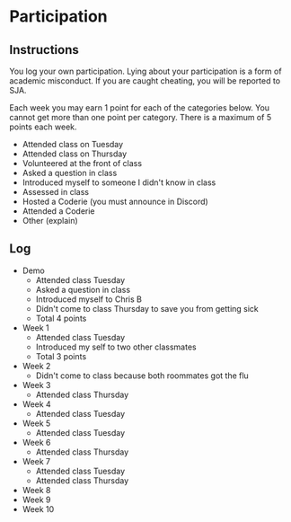 Participation
=============

## Instructions ##

You log your own participation. Lying about your participation is a form of
academic misconduct. If you are caught cheating, you will be reported to SJA.

Each week you may earn 1 point for each of the categories below. You cannot get
more than one point per category. There is a maximum of 5 points each week.

+ Attended class on Tuesday
+ Attended class on Thursday
+ Volunteered at the front of class
+ Asked a question in class
+ Introduced myself to someone I didn't know in class
+ Assessed in class
+ Hosted a Coderie (you must announce in Discord)
+ Attended a Coderie
+ Other (explain)

## Log ##

- Demo
	+ Attended class Tuesday
	+ Asked a question in class
	+ Introduced myself to Chris B
	+ Didn't come to class Thursday to save you from getting sick
	+ Total 4 points
- Week 1
	+ Attended class Tuesday
	+ Introduced my self to two other classmates
	+ Total 3 points
- Week 2
	+ Didn't come to class because both roommates got the flu
- Week 3
	+ Attended class Thursday
- Week 4
	+ Attended class Tuesday
- Week 5
	+ Attended class Tuesday
- Week 6
	+ Attended class Thursday
- Week 7
	+ Attended class Tuesday
	+ Attended class Thursday
- Week 8
- Week 9
- Week 10
